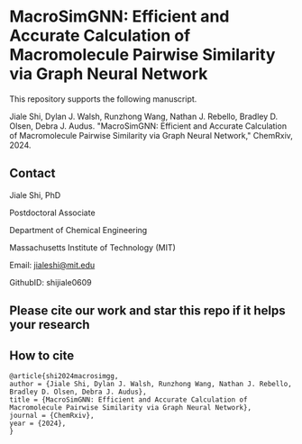 # MacroSimGNN: Efficient and Accurate Calculation of Macromolecule Pairwise Similarity via Graph Neural Network

This repository supports the following manuscript.

Jiale Shi, Dylan J. Walsh, Runzhong Wang, Nathan J. Rebello, Bradley D. Olsen, Debra J. Audus. "MacroSimGNN: Efficient and Accurate Calculation of Macromolecule Pairwise Similarity via Graph Neural Network," ChemRxiv, 2024.



## Contact

Jiale Shi, PhD  

Postdoctoral Associate  

Department of Chemical Engineering 

Massachusetts Institute of Technology (MIT) 

Email: jialeshi@mit.edu  

GithubID: shijiale0609  


## Please cite our work and star this repo if it helps your research
## How to cite

```
@article{shi2024macrosimgg,
author = {Jiale Shi, Dylan J. Walsh, Runzhong Wang, Nathan J. Rebello, Bradley D. Olsen, Debra J. Audus},
title = {MacroSimGNN: Efficient and Accurate Calculation of Macromolecule Pairwise Similarity via Graph Neural Network},
journal = {ChemRxiv},
year = {2024},
}
```
